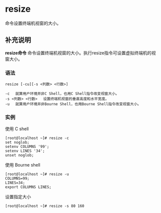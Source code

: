 resize
===

命令设置终端机视窗的大小。

## 补充说明

**resize命令** 命令设置终端机视窗的大小。执行resize指令可设置虚拟终端机的视窗大小。

### 语法  

```
resize [-cu][-s <列数> <行数>]
```

  

```
-c 　就算用户环境并非C Shell，也用C Shell指令改变视窗大小。
-s <列数> <行数> 　设置终端机视窗的垂直高度和水平宽度。
-u 　就算用户环境并非Bourne Shell，也用Bourne Shell指令改变视窗大小。
```

### 实例

使用 C shell

```
[root@localhost ~]# resize -c
set noglob;
setenv COLUMNS '99';
setenv LINES '34';
unset noglob;
```


使用 Bourne shell

```
[root@localhost ~]# resize -u
COLUMNS=99;
LINES=34;
export COLUMNS LINES;
```

设置指定大小

```
[root@localhost ~]# resize -s 80 160
```



